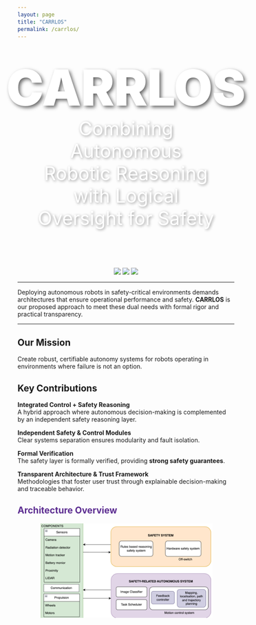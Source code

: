```yaml
---
layout: page
title: "CARRLOS"
permalink: /carrlos/
---
```



<div style="
  background-image: url('/assets/img/image_carrlos.png');
  background-size: cover;
  background-position: center;
  min-height: 300px;
  padding: 40px 20px;
  color: white;
  text-align: center;
  display: flex;
  flex-direction: column;
  justify-content: center;
  align-items: center;
">

  <h1 style="
    font-size: 12vw;
    font-weight: 1000;
    margin: 0;
    line-height: 1;
    text-shadow: 4px 4px 8px rgba(0, 0, 0, 0.6);
  ">
    CARRLOS
  </h1>

  <h2 style="
    font-size: 4.5vw;
    max-width: 90%;
    font-weight: 400;
    margin-top: 10px;
    text-shadow: 2px 2px 6px rgba(0, 0, 0, 0.4);
  ">
    Combining Autonomous Robotic Reasoning with Logical Oversight for Safety
  </h2>

</div>





<p align="center">
  <img src="https://img.shields.io/badge/status-active-brightgreen" />
  <img src="https://img.shields.io/badge/safety-critical-red" />
  <img src="https://img.shields.io/badge/formal%20verification-✔️-blue" />
</p>

---

Deploying autonomous robots in safety-critical environments demands architectures that ensure operational performance and safety. **CARRLOS** is our proposed approach to meet these dual needs with formal rigor and practical transparency.


---



## Our Mission
Create robust, certifiable autonomy systems for robots operating in environments where failure is not an option.


## Key Contributions

  **Integrated Control + Safety Reasoning**  
  A hybrid approach where autonomous decision-making is complemented by an independent safety reasoning layer.

  **Independent Safety & Control Modules**  
  Clear systems separation ensures modularity and fault isolation.

  **Formal Verification**  
  The safety layer is formally verified, providing **strong safety guarantees**.

  **Transparent Architecture & Trust Framework**  
  Methodologies that foster user trust through explainable decision-making and traceable behavior.

## <span style="color:#5C2D91">Architecture Overview</span>

<p align="center">
  <img src="/assets/img/sistem_architecture.png" alt="architecture" width="80%">
</p>

